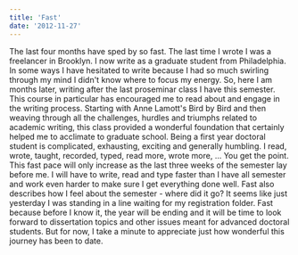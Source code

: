 ```yaml
---
title: 'Fast'
date: '2012-11-27'
---
```


The last four months have sped by so fast. The last time I wrote I was a freelancer in Brooklyn. I now write as a graduate student from Philadelphia. In some ways I have hesitated to write because I had so much swirling through my mind I didn't know where to focus my energy. So, here I am months later, writing after the last proseminar class I have this semester. This course in particular has encouraged me to read about and engage in the writing process. Starting with Anne Lamott's Bird by Bird and then weaving through all the challenges, hurdles and triumphs related to academic writing, this class provided a wonderful foundation that certainly helped me to acclimate to graduate school. Being a first year doctoral student is complicated, exhausting, exciting and generally humbling. I read, wrote, taught, recorded, typed, read more, wrote more, ... You get the point. This fast pace will only increase as the last three weeks of the semester lay before me. I will have to write, read and type faster than I have all semester and work even harder to make sure I get everything done well. Fast also describes how I feel about the semester - where did it go? It seems like just yesterday I was standing in a line waiting for my registration folder. Fast because before I know it, the year will be ending and it will be time to look forward to dissertation topics and other issues meant for advanced doctoral students. But for now, I take a minute to appreciate just how wonderful this journey has been to date.